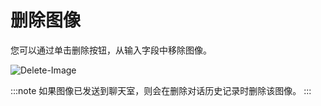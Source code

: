 # 删除图像

您可以通过单击删除按钮，从输入字段中移除图像。

![Delete-Image](/img/image-upload/delete-image.png)

:::note
如果图像已发送到聊天室，则会在删除对话历史记录时删除该图像。
:::
